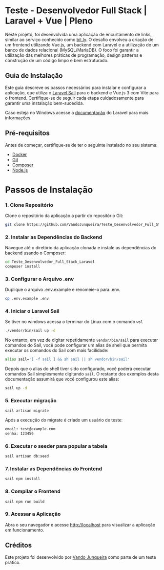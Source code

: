 # Teste - Desenvolvedor Full Stack | Laravel + Vue | Pleno

Neste projeto, foi desenvolvida uma aplicação de encurtamento de links, similar ao serviço conhecido como [bit.ly](https://laravel.com/docs/10.x/sail). O desafio envolveu a criação de um frontend utilizando Vue.js, um backend com Laravel e a utilização de um banco de dados relacional (MySQL/MariaDB). O foco foi garantir a utilização das melhores práticas de programação, design patterns e construção de um código limpo e bem estruturado.

## Guia de Instalação

Este guia descreve os passos necessários para instalar e configurar a aplicação, que utiliza o [Laravel Sail](https://laravel.com/docs/10.x/sail) para o backend e Vue.js 3 com Vite para o frontend. Certifique-se de seguir cada etapa cuidadosamente para garantir uma instalação bem-sucedida.

Caso esteja no Windows acesse a [documentação](https://laravel.com/docs/10.x/installation#getting-started-on-windows) do Laravel para mais informações.

## Pré-requisitos

Antes de começar, certifique-se de ter o seguinte instalado no seu sistema:

- [Docker](https://www.docker.com/get-started)
- [Git](https://git-scm.com/)
- [Composer](https://getcomposer.org/)
- [Node.js](https://nodejs.org/)

# Passos de Instalação

### 1. Clone Repositório

Clone o repositório da aplicação a partir do repositório Git:

```sh
git clone https://github.com/VandoJunqueira/Teste_Desenvolvedor_Full_Stack_Laravel.git
```

### 2. Instalar as Dependências do Backend

Navegue até o diretório da aplicação clonada e instale as dependências do backend usando o Composer:

```sh
cd Teste_Desenvolvedor_Full_Stack_Laravel
composer install
```

### 3. Configurar o Arquivo .env

Duplique o arquivo .env.example e renomeie-o para .env.

```sh
cp .env.example .env
```

### 4. Iniciar o Laravel Sail

Se tiver no windows acessa o terminar do Linux com o comando `wsl`

```sh
./vendor/bin/sail up -d
```

No entanto, em vez de digitar repetidamente `vendor/bin/sail` para executar comandos do Sail, você pode configurar um alias de shell que permita executar os comandos do Sail com mais facilidade:

```sh
alias sail='[ -f sail ] && sh sail || sh vendor/bin/sail'
```

Depois que o alias do shell tiver sido configurado, você poderá executar comandos Sail simplesmente digitando `sail`. O restante dos exemplos desta documentação assumirá que você configurou este alias:

```sh
sail up -d
```

### 5. Executar migração

```sh
sail artisan migrate
```

Após a execução do migrate é criado um usuário de teste:

```sh
email: test@example.com
senha: 123456
```

### 6. Executar o seeder para popular a tabela

```sh
sail artisan db:seed
```

### 7. Instalar as Dependências do Frontend

```sh
sail npm install
```

### 8. Compilar o Frontend

```sh
sail npm run build
```

### 9. Acessar a Aplicação

Abra o seu navegador e acesse [http://localhost](http://localhost) para visualizar a aplicação em funcionamento.


## Créditos

Este projeto foi desenvolvido por [Vando Junqueira](https://github.com/VandoJunqueira/) como parte de um teste prático.
